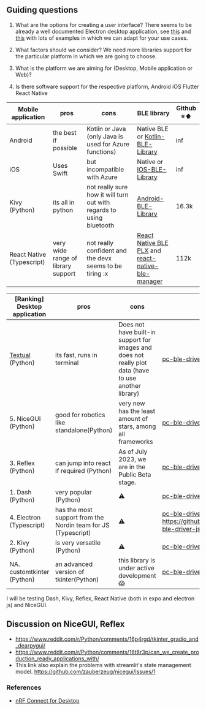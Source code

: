 ## Guiding questions
1. What are the options for creating a user interface?
There seems to be already a well documented Electron desktop application, see [this](https://nordicsemiconductor.github.io/pc-ble-driver-js/) and [this](https://github.com/NordicSemiconductor/pc-ble-driver-py) with lots of examples in which we can adapt for your use cases.

2. What factors should we consider?
We need more libraries support for the particular platform in which we are going to choose.

3. What is the platform we are aiming for (Desktop, Mobile application or Web)?

4. Is there software support for the respective platform, Android iOS Flutter React Native

| **Mobile application**    | pros                               | cons                                                                 | BLE library                                                                                                                                                    | Github ⭐⬆️ |
| ------------------------- | ---------------------------------- | -------------------------------------------------------------------- | -------------------------------------------------------------------------------------------------------------------------------------------------------------- | --------- |
| Android                   | the best if possible               | Kotlin or Java (only Java is used for Azure functions)               | Native BLE or [Kotlin-BLE-Library](https://github.com/NordicSemiconductor/Kotlin-BLE-Library)                                                                  | inf       |
| iOS                       | Uses Swift                         | but incompatible with Azure                                          | Native or [IOS-BLE-Library](https://github.com/NordicSemiconductor/IOS-BLE-Library)                                                                            | inf       |
| Kivy (Python)             | its all in python                  | not really sure how it will turn out with regards to using bluetooth | [Android-BLE-Library](https://github.com/NordicSemiconductor/Android-BLE-Library)                                                                              | 16.3k     |
| React Native (Typescript) | very wide range of library support | not really confident and the devx seems to be tiring :x              | [React Native BLE PLX](https://github.com/dotintent/react-native-ble-plx) and [react-native-ble-manager](https://github.com/innoveit/react-native-ble-manager) | 112k      |

| [Ranking] **Desktop application**                  | pros                                                          | cons                                                                                                  | BLE Library                                                                                                                             | Github ⭐⬆️ |
| -------------------------------------------------- | ------------------------------------------------------------- | ----------------------------------------------------------------------------------------------------- | --------------------------------------------------------------------------------------------------------------------------------------- | --------- |
| [Textual](https://textual.textualize.io/) (Python) | its fast, runs in terminal                                    | Does not have built-in support for images and does not really plot data (have to use another library) | [pc-ble-driver-py](https://github.com/NordicSemiconductor/pc-ble-driver-py)                                                             | 21.6k     |
| 5. NiceGUI (Python)                                | good for robotics like standalone(Python)                     | very new has the least amount of stars, among all frameworks                                          | [pc-ble-driver-py](https://github.com/NordicSemiconductor/pc-ble-driver-py)                                                             | 5.5k      |
| 3. Reflex (Python)                                 | can jump into react if required (Python)                      | As of July 2023, we are in the Public Beta stage.                                                     | [pc-ble-driver-py](https://github.com/NordicSemiconductor/pc-ble-driver-py)                                                             | 13.1k     |
| 1. Dash (Python)                                   | very popular (Python)                                         | ⚠️                                                                                                     | [pc-ble-driver-py](https://github.com/NordicSemiconductor/pc-ble-driver-py)                                                             | 19.4k     |
| 4. Electron (Typescript)                           | has the most support from the Nordin team for JS (Typescript) | ⚠️                                                                                                     | [pc-ble-driver-js](https://nordicsemiconductor.github.io/pc-ble-driver-js/) and https://github.com/NordicSemiconductor/pc-ble-driver-js | 109k      |
| 2. Kivy (Python)                                   | is very versatile (Python)                                    | ⚠️                                                                                                     | [pc-ble-driver-py](https://github.com/NordicSemiconductor/pc-ble-driver-py)                                                             | 16.3k     |
| NA. customtkinter (Python)                         | an advanced version of tkinter(Python)                        | this library is under active development😱                                                             | [pc-ble-driver-py](https://github.com/NordicSemiconductor/pc-ble-driver-py)                                                             | 8.6k      |

I will be testing Dash, Kivy, Reflex, React Native (both in expo and electron js) and NiceGUI.

## Discussion on NiceGUI, Reflex
- https://www.reddit.com/r/Python/comments/16p4rgd/tkinter_gradio_and_dearpygui/
- https://www.reddit.com/r/Python/comments/16t8r3p/can_we_create_production_ready_applications_with/
- This link also explain the problems with streamlit's state management model. https://github.com/zauberzeug/nicegui/issues/1

### References
- [nRF Connect for Desktop](https://nordicsemiconductor.github.io/pc-nrfconnect-docs/)